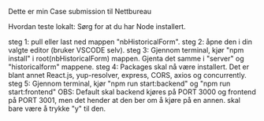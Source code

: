 Dette er min Case submission til Nettbureau

Hvordan teste lokalt:
Sørg for at du har Node installert.

steg 1: pull eller last ned mappen "nbHistoricalForm".
steg 2: åpne den i din valgte editor (bruker VSCODE selv).
steg 3: Gjennom terminal, kjør "npm install" i root(nbHistoricalForm) mappen. Gjenta det samme i "server" og "historicalform" mappene.
steg 4: Packages skal nå være installert. Det er blant annet React.js, yup-resolver, express, CORS, axios og concurrently.
steg 5: Gjennom terminal, kjør "npm run start:backend" og "npm run start:frontend"
OBS: Default skal backend kjøres på PORT 3000 og frontend på PORT 3001, men det hender at den ber om å kjøre på en annen. skal bare være å trykke "y" til den.
